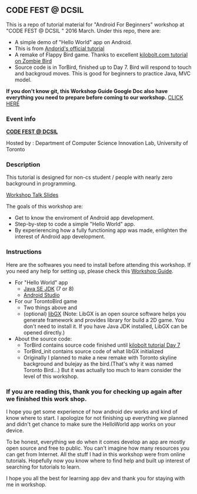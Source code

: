 ## CODE FEST @ DCSIL

This is a repo of tutorial material for "Android For Beginners" workshop at "CODE FEST @ DCSIL " 2016 March. 
Under this repo, there are:
* A simple demo of "Hello World" app on Android.
 * This is from [Andorid's official tutorial](https://developer.android.com/training/basics/firstapp/index.html) 
* A remake of Flappy Bird game. Thanks to excellent [kilobolt.com tutorial on Zombie Bird](http://www.kilobolt.com/introduction.html)
 * Source code is in TorBird, finished up to Day 7. Bird will respond to touch and backgroud moves. This is good for beginners to practice Java, MVC model. 

**If you don't know git, this Workshop Guide Google Doc also have everything you need to prepare before coming to our workshop.** [CLICK HERE](https://docs.google.com/document/d/1MoGgyrd5sMHsREQdDpVFPl_COFt-givCA4FoYwoduYQ/edit)

### Event info
[**CODE FEST @ DCSIL**](https://www.eventbrite.ca/e/codefest-dcsil-tickets-21589993251)

Hosted by : Department of Computer Science Innovation Lab, University of Toronto

### Description
This tutorial is designed for non-cs student / people with nearly zero background in programming.

[Workshop Talk Slides](https://docs.google.com/presentation/d/1mJ_eGwer4y4DhtkxJeQInO7C5v_d0S7ZvVETHBKMSN0/edit?usp=sharing) 

The goals of this workshop are:
* Get to know the enviroment of Android app development.
* Step-by-step to code a simple "Hello World" app.
* By experierencing how a fully functioning app was made, enlighten the interest of Android app development.


### Instructions
Here are the softwares you need to install before attending this workshop. If you need any help for setting up, please check this [Workshop Guide](https://docs.google.com/presentation/d/1s8QOGu1r68Q9Ff6SYWhvAjYlxg9XREKiomtVIiU7XzM/edit?usp=sharing).


* For "Hello World" app
  * [Java SE JDK](http://www.oracle.com/technetwork/java/javase/downloads/index.html) (7 or 8)
  * [Android Studio](http://developer.android.com/sdk/index.html#top)
* For our TorontoBird game
  * Two things above and  
  * (optional) [libGX](https://libgdx.badlogicgames.com/download.html) (Note: LibGX is an open source software helps you generate framework and provides library for build a 2D game. You don't need to install it. If you have Java JDK installed, LibGX can be opened directly.)
* About the source code:
  * TorBird contains source code finished until [kilobolt tutorial Day 7](http://www.kilobolt.com/introduction.html)
  * TorBird_init contains source code of what libGX initialized
  * Originally I planned to make a new remake with Toronto skyline background and bulejay as the bird.(That's why it was named Toronto Bird...) But it was actually too much to learn consider the level of this workshop.
  

### If you are reading this, thank you for checking up again after we finished this work shop.
I hope you get some experience of how android dev works and kind of know where to start. I apologize for not finishing up everything we planned and didn't get chance to make sure the HelloWorld app works on your device. 

To be honest, everything we do when it comes develop an app are mostly open source and free to public. You can't imagine how many resources you can get from Internet. All the stuff I had in this workshop were from online tutorials. Hopefully now you know where to find help and built up interest of searching for tutorials to learn.

I hope you all the best for learning app dev and thank you for staying with me in workshop.




